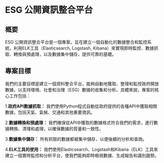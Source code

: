 
# ESG 公開資訊整合平台

## 概要

ESG 公開資訊整合平台是一個專案，旨在建立一個自動化的數據整合和監控系統，利用ELK工具（Elasticsearch, Logstash, Kibana）來實現即時監控、數據抓取、轉換與預處理，以及數據集中儲存，提供可靠的基礎。

## 專案目標

我們的主要目標是建立一個資料整合平台，能夠自動地獲取、整理和監控政府開放數據，以支持環境、社會和治理（ESG）數據的收集和分析。具體來說，專案的核心工作包括：

1.**政府API數據抓取：** 我們使用Python程式自動從政府提供的各種API中獲取相關數據，包括天氣、氣候、交通和其他重要資訊。

2.**數據轉換和預處理：** 我們確保從API中獲取的數據格式符合我們的需求，進行數據轉換、清理和處理，以確保數據的質量和一致性。

3.**數據集中儲存：** 所有抓取的數據都被集中儲存，以便後續的分析和查詢。

4.**ELK工具的使用：** 我們使用Elasticsearch、Logstash和Kibana（ELK）工具來建立一個實時監控和分析平台，使我們能夠即時檢視數據、生成報告和識別趨勢。
